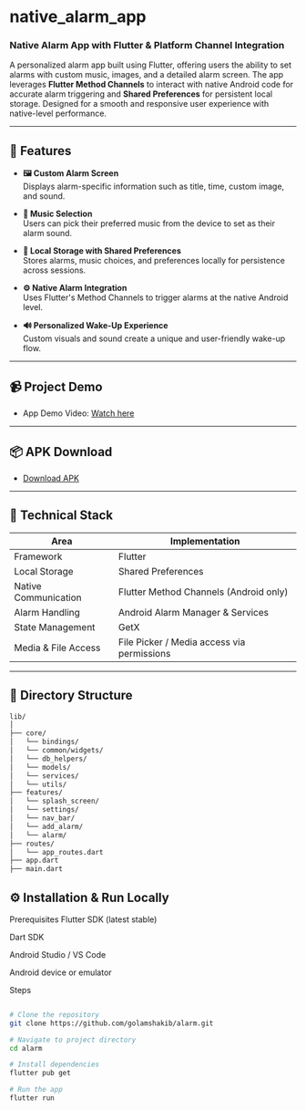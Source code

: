 # native_alarm_app

### Native Alarm App with Flutter & Platform Channel Integration

A personalized alarm app built using Flutter, offering users the ability to set alarms with custom music, images, and a detailed alarm screen. The app leverages **Flutter Method Channels** to interact with native Android code for accurate alarm triggering and **Shared Preferences** for persistent local storage. Designed for a smooth and responsive user experience with native-level performance.

---

## 🚀 Features

- **🖼 Custom Alarm Screen**  
  Displays alarm-specific information such as title, time, custom image, and sound.

- **🎵 Music Selection**  
  Users can pick their preferred music from the device to set as their alarm sound.

- **💾 Local Storage with Shared Preferences**  
  Stores alarms, music choices, and preferences locally for persistence across sessions.

- **⚙️ Native Alarm Integration**  
  Uses Flutter's Method Channels to trigger alarms at the native Android level.

- **🔊 Personalized Wake-Up Experience**  
  Custom visuals and sound create a unique and user-friendly wake-up flow.

---

## 📹 Project Demo

- App Demo Video: [Watch here](https://your-video-link.com)

---

## 📦 APK Download

- [Download APK](https://your-apk-link.com)

---

## 🧩 Technical Stack

| Area                     | Implementation                            |
|--------------------------|--------------------------------------------|
| Framework                | Flutter                                    |
| Local Storage            | Shared Preferences                         |
| Native Communication     | Flutter Method Channels (Android only)     |
| Alarm Handling           | Android Alarm Manager & Services           |
| State Management         | GetX                                       |
| Media & File Access      | File Picker / Media access via permissions |

---

## 📂 Directory Structure

```bash
lib/
│
├── core/
│   └── bindings/
│   └── common/widgets/
│   └── db_helpers/
│   └── models/
│   └── services/
│   └── utils/
├── features/
│   └── splash_screen/
│   └── settings/
│   └── nav_bar/
│   └── add_alarm/
│   └── alarm/
├── routes/
│   └── app_routes.dart
├── app.dart
├── main.dart


```

## ⚙️ Installation & Run Locally
Prerequisites
Flutter SDK (latest stable)

Dart SDK

Android Studio / VS Code

Android device or emulator

Steps

```bash

# Clone the repository
git clone https://github.com/golamshakib/alarm.git

# Navigate to project directory
cd alarm

# Install dependencies
flutter pub get

# Run the app
flutter run

```
